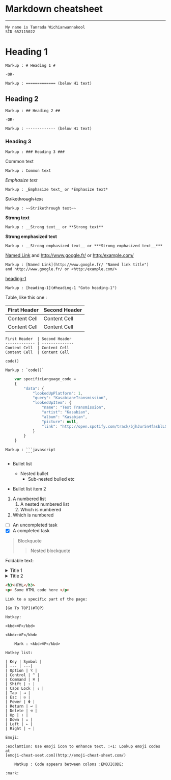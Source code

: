 Markdown cheatsheet<a name="Top"></a>
===================
---- 
```
My name is Tanrada Wichianwannakool
SID 652115022
```
# Heading 1 #

    Markup : # Heading 1 #

    -OR-

    Markup : ============= (below H1 text)

## Heading 2 ##

    Markup : ## Heading 2 ##

    -OR-

    Markup : ------------- (below H1 text)

### Heading 3 ###

    Markup : ### Heading 3 ###

Common text

    Markup : Common text

_Emphasize text_

    Markup : _Emphasize text_ or *Emphasize text*

~~Strikethrough text~~

    Markup : ~~Strikethrough text~~

__Strong text__

    Markup : __Strong text__ or **Strong text**

__Strong emphasized text__

    Markup : __Strong emphasized text__ or ***Strong emphasized text__***

[Named Link](http://www.google.fr/ "Named link title") and http://www.google.fr/ or <http:/example.com/>

    Markup : [Named Link](http://www.google.fr/ "Named link title") 
    and http://www.google.fr/ or <http:/example.com/>

[heading-1](#heading-1 "Goto heading-1")

    Markup : [heading-1](#heading-1 "Goto heading-1")

Table, like this one :

First Header  | Second Header
------------- | --------------
Content Cell  | Content Cell
Content Cell  | Content Cell

```
First Header  | Second Header
------------- | --------------
Content Cell  | Content Cell
Content Cell  | Content Cell
```


`code()`


    Markup : `code()`

```javascript
    var specificLanguage_code =
    {
        "data": {
            "lookedUpPlatform": 1,
            "query": "Kasabian+Transmission",
            "lookedUpItem": {
                "name": "Test Transmission",
                "artist": "Kasabian",
                "album": "Kasabian",
                "picture": null,
                "link": "http://open.spotify.com/track/5jhJur5n4fasblLSC0crTp"           
            }
        }
    }
```

    Markup : ```javascript
             ```


* Bullet list 
    * Nested bullet
        * Sub-nested bulled etc

* Bullet list item 2
1. A numbered list
    1. A nested numbered list
    2. Which is numbered
2. Which is numbered

- [ ] An uncompleted task
- [x] A completed task 

> Blockquote
>> Nested blockquote

Foldable text:

<details>
    <summary>Title 1</summary>
    <p>Content 1 Content 1 Content 1 Content 1 Content 1</p>
</details>
<details>
    <summary>Title 2</summary>
    <p>Content 2 Content 2 Content 2 Content 2 Content 2</p>
</details>

```html
<h3>HTML</h3>
<p> Some HTML code here </p>
```

```
Link to a specific part of the page:

[Go To TOP](#TOP)

Hotkey:

<kbd>⌘F</kbd>

<kbd>⇧⌘F</kbd>

    Mark : <kbd>⌘F</kbd>

Hotkey list:

| Key | Symbol |
| --- | ---|
| Option | ⌥ |
| Control | ^ |
| Command | ⌘ |
| Shift | ⇧ |
| Caps Lock | ⇪ |
| Tap | ⇥ |
| Esc | ⎋ |
| Power | Φ |
| Return | ↩ |
| Delete | ⌫ |
| Up | ↑ |
| Down | ↓ |
| Left | ← |
| Right | → |

Emoji:

:exclamtion: Use emoji icon to enhance text. :+1: Lookup emoji codes at
[emoji-cheat-seet.com](http://emoji-cheat-sheet.com/)

    Matkup : Code appears between colons :EMOJICODE:

:mark: